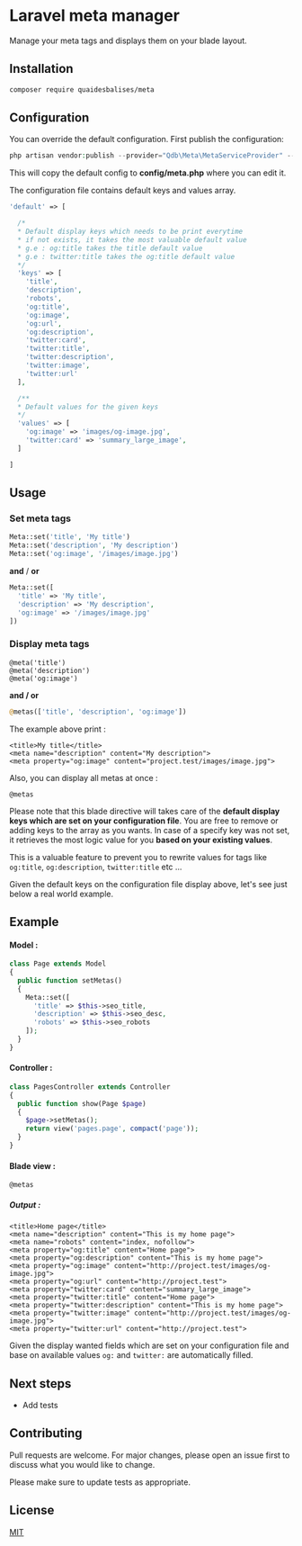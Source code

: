 # Laravel meta manager

Manage your meta tags and displays them on your blade layout.  

## Installation


```bash
composer require quaidesbalises/meta
```


## Configuration

You can override the default configuration. First publish the configuration:

```php
php artisan vendor:publish --provider="Qdb\Meta\MetaServiceProvider" --tag=config
````
This will copy the default config to **config/meta.php** where you can edit it.

The configuration file contains default keys and values array.

```php
'default' => [

  /*
  * Default display keys which needs to be print everytime
  * if not exists, it takes the most valuable default value
  * g.e : og:title takes the title default value
  * g.e : twitter:title takes the og:title default value
  */
  'keys' => [
    'title',
    'description',
    'robots',
    'og:title',
    'og:image',
    'og:url',
    'og:description',
    'twitter:card',
    'twitter:title',
    'twitter:description',
    'twitter:image',
    'twitter:url'
  ],

  /**
  * Default values for the given keys
  */
  'values' => [
    'og:image' => 'images/og-image.jpg',
    'twitter:card' => 'summary_large_image',
  ]

]

```



## Usage

### Set meta tags

```php
Meta::set('title', 'My title')
Meta::set('description', 'My description')
Meta::set('og:image', '/images/image.jpg')
````

**and** / **or**

```php
Meta::set([
  'title' => 'My title',
  'description' => 'My description',
  'og:image' => '/images/image.jpg'
])
```


### Display meta tags

```
@meta('title') 
@meta('description')
@meta('og:image')
```

**and / or**

```php
@metas(['title', 'description', 'og:image'])
```



The example above print :

```
<title>My title</title>
<meta name="description" content="My description">
<meta property="og:image" content="project.test/images/image.jpg">

```

Also, you can display all metas at once :

```
@metas 
```

Please note that this blade directive will takes care of the **default display keys which are set on your configuration file**. You are free to remove or adding keys to the array as you wants. In case of a specify key was not set, it retrieves the most logic value for you **based on your existing values**.

This is a valuable feature to prevent you to rewrite values for tags like ```og:title```, ```og:description```, ```twitter:title``` etc ...

Given the default keys on the configuration file display above, let's see just below a real world example.


## Example


#### Model :

```php
class Page extends Model
{
  public function setMetas()
  {
    Meta::set([
      'title' => $this->seo_title,
      'description' => $this->seo_desc,
      'robots' => $this->seo_robots
    ]);
  }
}
```

#### Controller :

```php
class PagesController extends Controller
{
  public function show(Page $page)
  {
    $page->setMetas();
    return view('pages.page', compact('page'));
  }
}
```

#### Blade view :

```
@metas
```

##### Output :

```
<title>Home page</title>
<meta name="description" content="This is my home page">
<meta name="robots" content="index, nofollow">
<meta property="og:title" content="Home page">
<meta property="og:description" content="This is my home page">
<meta property="og:image" content="http://project.test/images/og-image.jpg">
<meta property="og:url" content="http://project.test">
<meta property="twitter:card" content="summary_large_image">
<meta property="twitter:title" content="Home page">
<meta property="twitter:description" content="This is my home page">
<meta property="twitter:image" content="http://project.test/images/og-image.jpg">
<meta property="twitter:url" content="http://project.test">
```


Given the display wanted fields which are set on your configuration file and base on available values  ```og:``` and ```twitter:``` are automatically filled.  



## Next steps

- Add tests


## Contributing
Pull requests are welcome. For major changes, please open an issue first to discuss what you would like to change.

Please make sure to update tests as appropriate.

## License
[MIT](https://choosealicense.com/licenses/mit/)
